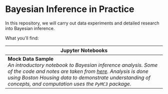 # Bayesian Inference in Practice

In this repository, we will carry out data experiments and detailed research into Bayesian inference.

What you'll find:

|Jupyter Notebooks|
|---|
|**Mock Data Sample**<br>_An introductory notebook to Bayesian inference analysis. Some of the code and notes are taken from [here](https://github.com/WillKoehrsen/Data-Analysis/blob/master/bayesian_lr/Bayesian%20Linear%20Regression%20Project.ipynb). Analysis is done using Boston Housing data to demonstrate understanding of concepts, and computation uses the `PyMC3` package._<br>|